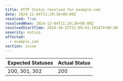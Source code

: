 ```yaml
---
title: HTTP Status resolved for example.com
date: 2024-12-04T11:29:36+00:00Z
resolved: True
resolvedWhen: 2024-12-04T11:29:36+00:00Z
resolvedStartTime: 2024-10-25T21:09:43.191474+00:00
severity: notice
affected:
  - example.com
section: issue
---
```


| Expected Statuses | Actual Status  |
|-------------------|----------------|
| 200, 301, 302 | 200 |
